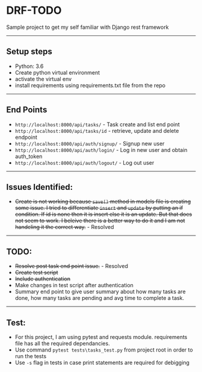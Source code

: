 # DRF-TODO
Sample project to get my self familiar with Django rest framework
___

## Setup steps
* Python: 3.6
* Create python virtual environment
* activate the virtual env
* install requirements using requirements.txt file from the repo

___
## End Points
* ```http://localhost:8000/api/tasks/``` - Task create and list end point
* ```http://localhost:8000/api/tasks/id``` - retrieve, update and delete endpoint
* ```http://localhost:8000/api/auth/signup/``` - Signup new user
* ```http://localhost:8000/api/auth/login/``` - Log in new user and obtain auth_token
* ```http://localhost:8000/api/auth/logout/``` - Log out user 
___
## Issues Identified:
* ~~Create is not working because ```save()``` method in models file is creating some issue. I tried to differentiate ```insert``` and ```update``` by putting an if condition. If id is none then it is insert else it is an update. But that does not seem to work. I beleive there is a better way to do it and I am not handeling it the correct way.~~ - Resolved
___
## TODO:
* ~~Resolve post task end point issue.~~ - Resolved 
* ~~Create test script~~
* ~~Include authentication~~
* Make changes in test script after authentication
* Summary end point to give user summary about how many tasks are done, how many tasks are pending and avg time to complete a task.
 
___
## Test:
* For this project, I am using pytest and requests module. requirements file has all the required dependancies.
* Use command ```pytest tests\tasks_test.py``` from project root in order to run the tests
* Use ```-s``` flag in tests in case print statements are required for debigging

